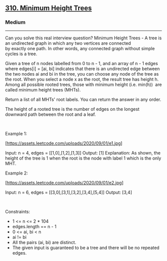 <h2><a href="https://leetcode.com/problems/minimum-height-trees/">310. Minimum Height Trees</a></h2><h3>Medium</h3><hr>Can you solve this real interview question? Minimum Height Trees - A tree is an undirected graph in which any two vertices are connected by exactly one path. In other words, any connected graph without simple cycles is a tree.

Given a tree of n nodes labelled from 0 to n - 1, and an array of n - 1 edges where edges[i] = [ai, bi] indicates that there is an undirected edge between the two nodes ai and bi in the tree, you can choose any node of the tree as the root. When you select a node x as the root, the result tree has height h. Among all possible rooted trees, those with minimum height (i.e. min(h))  are called minimum height trees (MHTs).

Return a list of all MHTs' root labels. You can return the answer in any order.

The height of a rooted tree is the number of edges on the longest downward path between the root and a leaf.

 

Example 1:

[https://assets.leetcode.com/uploads/2020/09/01/e1.jpg]


Input: n = 4, edges = [[1,0],[1,2],[1,3]]
Output: [1]
Explanation: As shown, the height of the tree is 1 when the root is the node with label 1 which is the only MHT.


Example 2:

[https://assets.leetcode.com/uploads/2020/09/01/e2.jpg]


Input: n = 6, edges = [[3,0],[3,1],[3,2],[3,4],[5,4]]
Output: [3,4]


 

Constraints:

 * 1 <= n <= 2 * 104
 * edges.length == n - 1
 * 0 <= ai, bi < n
 * ai != bi
 * All the pairs (ai, bi) are distinct.
 * The given input is guaranteed to be a tree and there will be no repeated edges.